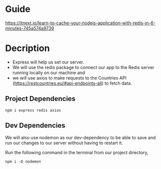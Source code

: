 
# Guide
https://itnext.io/learn-to-cache-your-nodejs-application-with-redis-in-6-minutes-745a574a9739

# Decription
- Express will help us set our server. 
- We will use the redis package to connect our app to the Redis server running locally on our machine and
- we will use axios to make requests to the Countries API (https://restcountries.eu/#api-endpoints-all) to fetch data.

## Project Dependencies
`npm i express redis axios`

## Dev Dependencies
We will also use nodemon as our dev-dependency to be able to save and run our changes to our server without having to restart it. 

Run the following command in the terminal from our project directory,

`npm i -D nodemon`